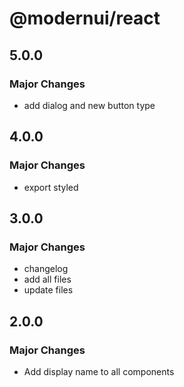 # @modernui/react

## 5.0.0

### Major Changes

- add dialog and new button type

## 4.0.0

### Major Changes

- export styled

## 3.0.0

### Major Changes

- changelog
- add all files
- update files

## 2.0.0

### Major Changes

- Add display name to all components
